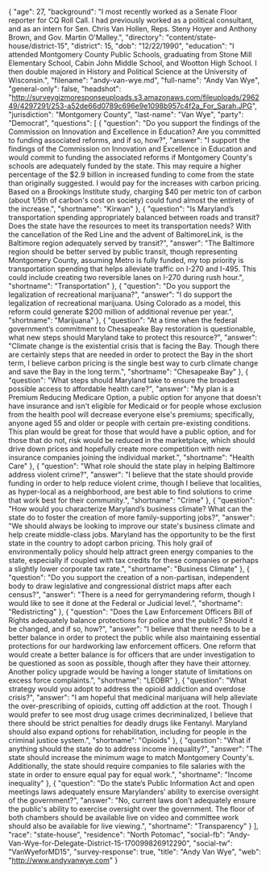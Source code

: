 {
  "age": 27,
  "background": "I most recently worked as a Senate Floor reporter for CQ Roll Call.  I had previously worked as a political consultant, and as an intern for Sen. Chris Van Hollen, Reps. Steny Hoyer and Anthony Brown, and Gov. Martin O'Malley.",
  "directory": "content/state-house/district-15",
  "district": 15,
  "dob": "12/22/1990",
  "education": "I attended Montgomery County Public Schools, graduating from Stone Mill Elementary School, Cabin John Middle School, and Wootton High School.  I then double majored in History and Political Science at the University of Wisconsin.",
  "filename": "andy-van-wye.md",
  "full-name": "Andy Van Wye",
  "general-only": false,
  "headshot": "http://surveygizmoresponseuploads.s3.amazonaws.com/fileuploads/296249/4297291/253-a52de66d0789c696e9e1098b957c4f2a_For_Sarah.JPG",
  "jurisdiction": "Montgomery County",
  "last-name": "Van Wye",
  "party": "Democrat",
  "questions": [
    {
      "question": "Do you support the findings of the Commission on Innovation and Excellence in Education? Are you committed to funding associated reforms, and if so, how?",
      "answer": "I support the findings of the Commission on Innovation and Excellence in Education and would commit to funding the associated reforms if Montgomery County's schools are adequately funded by the state.  This may require a higher percentage of the $2.9 billion in increased funding to come from the state than originally suggested.  I would pay for the increases with carbon pricing.  Based on a Brookings Institute study, charging $40 per metric ton of carbon (about 1/5th of carbon's cost on society) could fund almost the entirety of the increase.",
      "shortname": "Kirwan"
    },
    {
      "question": "Is Maryland’s transportation spending appropriately balanced between roads and transit? Does the state have the resources to meet its transportation needs? With the cancellation of the Red Line and the advent of BaltimoreLink, is the Baltimore region adequately served by transit?",
      "answer": "The Baltimore region should be better served by public transit, though representing Montgomery County, assuming Metro is fully funded, my top priority is transportation spending that helps alleviate traffic on I-270 and I-495.  This could include creating two reversible lanes on I-270 during rush hour.",
      "shortname": "Transportation"
    },
    {
      "question": "Do you support the legalization of recreational marijuana?",
      "answer": "I do support the legalization of recreational marijuana.  Using Colorado as a model, this reform could generate $200 million of additional revenue per year.",
      "shortname": "Marijuana"
    },
    {
      "question": "At a time when the federal government’s commitment to Chesapeake Bay restoration is questionable, what new steps should Maryland take to protect this resource?",
      "answer": "Climate change is the existential crisis that is facing the Bay.  Though there are certainly steps that are needed in order to protect the Bay in the short term, I believe carbon pricing is the single best way to curb climate change and save the Bay in the long term.",
      "shortname": "Chesapeake Bay"
    },
    {
      "question": "What steps should Maryland take to ensure the broadest possible access to affordable health care?",
      "answer": "My plan is a Premium Reducing Medicare Option, a public option for anyone that doesn't have insurance and isn't eligible for Medicaid or for people whose exclusion from the health pool will decrease everyone else's premiums; specifically, anyone aged 55 and older or people with certain pre-existing conditions.  This plan would be great for those that would have a public option, and for those that do not, risk would be reduced in the marketplace, which should drive down prices and hopefully create more competition with new insurance companies joining the individual market.",
      "shortname": "Health Care"
    },
    {
      "question": "What role should the state play in helping Baltimore address violent crime?",
      "answer": "I believe that the state should provide funding in order to help reduce violent crime, though I believe that localities, as hyper-local as a neighborhood, are best able to find solutions to crime that work best for their community.",
      "shortname": "Crime"
    },
    {
      "question": "How would you characterize Maryland’s business climate? What can the state do to foster the creation of more family-supporting jobs?",
      "answer": "We should always be looking to improve our state's business climate and help create middle-class jobs.  Maryland has the opportunity to be the first state in the country to adopt carbon pricing.  This holy grail of environmentally policy should help attract green energy companies to the state, especially if coupled with tax credits for these companies or perhaps a slightly lower corporate tax rate.",
      "shortname": "Business Climate"
    },
    {
      "question": "Do you support the creation of a non-partisan, independent body to draw legislative and congressional district maps after each census?",
      "answer": "There is a need for gerrymandering reform, though I would like to see it done at the Federal or Judicial level.",
      "shortname": "Redistricting"
    },
    {
      "question": "Does the Law Enforcement Officers Bill of Rights adequately balance protections for police and the public? Should it be changed, and if so, how?",
      "answer": "I believe that there needs to be a better balance in order to protect the public while also maintaining essential protections for our hardworking law enforcement officers.  One reform that would create a better balance is for officers that are under investigation to be questioned as soon as possible, though after they have their attorney.  Another policy upgrade would be having a longer statute of limitations on excess force complaints.",
      "shortname": "LEOBR"
    },
    {
      "question": "What strategy would you adopt to address the opioid addiction and overdose crisis?",
      "answer": "I am hopeful that medicinal marijuana will help alleviate the over-prescribing of opioids, cutting off addiction at the root.  Though I would prefer to see most drug usage crimes decriminalized, I believe that there should be strict penalties for deadly drugs like Fentanyl.  Maryland should also expand options for rehabilitation, including for people in the criminal justice system.",
      "shortname": "Opioids"
    },
    {
      "question": "What if anything should the state do to address income inequality?",
      "answer": "The state should increase the minimum wage to match Montgomery County's.  Additionally, the state should require companies to file salaries with the state in order to ensure equal pay for equal work.",
      "shortname": "Income inequality"
    },
    {
      "question": "Do the state’s Public Information Act and open meetings laws adequately ensure Marylanders’ ability to exercise oversight of the government?",
      "answer": "No, current laws don't adequately ensure the public's ability to exercise oversight over the government.  The floor of both chambers should be available live on video and committee work should also be available for live viewing.",
      "shortname": "Transparency"
    }
  ],
  "race": "state-house",
  "residence": "North Potomac",
  "social-fb": "Andy-Van-Wye-for-Delegate-District-15-170099826912290",
  "social-tw": "VanWyeforMD15",
  "survey-response": true,
  "title": "Andy Van Wye",
  "web": "http://www.andyvanwye.com"
}
